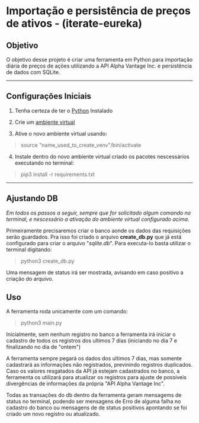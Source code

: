 
# Importação e persistência de preços de ativos - (iterate-eureka)

## Objetivo

O objetivo desse projeto é criar uma ferramenta em Python para
importação diária de preços de ações utilizando a API Alpha Vantage
Inc. e persistência de dados com SQLite.

---

## Configurações Iniciais

 1. Tenha certeza de ter o [Python](https://www.python.org/downloads/) Instalado

 2. Crie um [ambiente virtual](https://docs.python.org/3/library/venv.html)

 3. Ative o novo ambiente virtual usando:

> source "name_used_to_create_venv"/bin/activate

 4. Instale dentro do novo ambiente virtual criado os pacotes nescessários executando no terminal:

> pip3 install -r requirements.txt

---

## Ajustando DB

*Em todos os passos a seguir, sempre que for solicitado algum comando no terminal, e nescessário a ativação do ambiente virtual configurado acima.*

Primeiramente precisaremos criar o banco aonde os dados das requisições serão guardados. Pra isso foi criado o arquivo **create_db.py** que já está configurado para criar o arquivo "*sqlite.db*". Para executa-lo basta utilizar o terminal digitando:

> python3 create_db.py

Uma mensagem de status irá ser mostrada, avisando em caso positivo a criação do arquivo.

## Uso

A ferramenta roda unicamente com um comando:

> python3 main.py

Inicialmente, sem nenhum registro no banco a ferramenta irá iniciar o cadastro de todos os registros dos ultimos 7 dias (iniciando no dia 7 e finalizando no dia de "ontem")

A ferramenta sempre pegará os dados dos ultimos 7 dias, mas somente cadastrará as informações não registrados, previnindo registros duplicados. Caso os valores resgatados da API já estejam cadastrados no banco, a ferramenta os utilizará para atualizar os registros para ajuste de possíveis divergências de informações da própria "API Alpha Vantage Inc".

Todas as transações do db dentro da ferramenta geram mensagems de status no terminal, podendo ser mensagens de Erro de alguma falha no cadastro do banco ou mensagens de de status positivos apontando se foi criado um novo registro ou atualizado.
